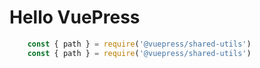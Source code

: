 # Hello VuePress
```js
    const { path } = require('@vuepress/shared-utils')
    const { path } = require('@vuepress/shared-utils')

```
